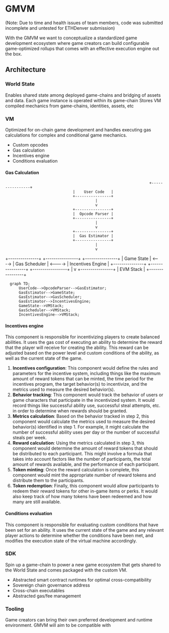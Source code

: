 # GMVM

(Note: Due to time and health issues of team members, code was submitted incomplete and untested for ETHDenver submission)

With the GMVM we want to conceptualize a standardized game development ecosystem where game creators can build configurable game-optimized rollups that comes with an effective execution engine out the box.

## Architecture

### World State

Enables shared state among deployed game-chains and bridging of assets and data.
Each game instance is operated within its game-chain
Stores VM compiled mechanics from game-chains, identities, assets, etc

### VM

Optimized for on-chain game development and handles executing gas calculations for complex and conditional game mechanics.

- Custom opcodes
- Gas calculation
- Incentives engine
- Conditions evaluation

#### Gas Calculation
																	+----------------+
                                  |    User Code   |
                                  +----------------+
                                            |
                                            v
                                  +----------------+
                                  |  Opcode Parser |
                                  +----------------+
                                            |
                                            v
                                  +----------------+
                                  |  Gas Estimator |
                                  +----------------+
                                            |
                                            v
+---------------+          +----------------+          +----------------+
|   Game State   | <----> |  Gas Scheduler | <----> | Incentives Engine |
+---------------+          +----------------+          +-----------------+
                                            |
                                            v
                                  +----------------+
                                  |    EVM Stack   |
                                  +----------------+

```mermaid
  graph TD;
      UserCode-->OpcodeParser-->GasEstimator;
      GasEstimator-->GameState;
      GasEstimator-->GasScheduler;
      GasEstimator-->IncentivesEngine;
      GameState-->VMStack;
      GasScheduler-->VMStack;
      IncentivesEngine-->VMStack;

```
#### Incentives engine

This component is responsible for incentivizing players to create balanced abilities. It uses the gas cost of executing an ability to determine the reward that the player will receive for creating the ability. This reward can be adjusted based on the power level and custom conditions of the ability, as well as the current state of the game.

1. **Incentives configuration**: This component would define the rules and parameters for the incentive system, including things like the maximum amount of reward tokens that can be minted, the time period for the incentives program, the target behavior(s) to incentivize, and the metrics used to measure the desired behavior(s).
2. **Behavior tracking**: This component would track the behavior of users or game characters that participate in the incentivized system. It would record things like successful ability use, successful steal attempts, etc. in order to determine when rewards should be granted.
3. **Metrics calculation**: Based on the behavior tracked in step 2, this component would calculate the metrics used to measure the desired behavior(s) identified in step 1. For example, it might calculate the number of successful ability uses per day or the number of successful steals per week.
4. **Reward calculation**: Using the metrics calculated in step 3, this component would determine the amount of reward tokens that should be distributed to each participant. This might involve a formula that takes into account factors like the number of participants, the total amount of rewards available, and the performance of each participant.
5. **Token minting**: Once the reward calculation is complete, this component would mint the appropriate number of reward tokens and distribute them to the participants.
6. **Token redemption**: Finally, this component would allow participants to redeem their reward tokens for other in-game items or perks. It would also keep track of how many tokens have been redeemed and how many are still available.

#### Conditions evaluation

This component is responsible for evaluating custom conditions that have been set for an ability. It uses the current state of the game and any relevant player actions to determine whether the conditions have been met, and modifies the execution state of the virtual machine accordingly.

### SDK

Spin up a game-chain to power a new game ecosystem that gets shared to the World State and comes packaged with the custom VM.

- Abstracted smart contract runtimes for optimal cross-compatibility
- Sovereign chain governance address
- Cross-chain executables
- Abstracted gas/fee management

### Tooling 

Game creators can bring their own preferred development and runtime environment. GMVM will aim to be compatible with 